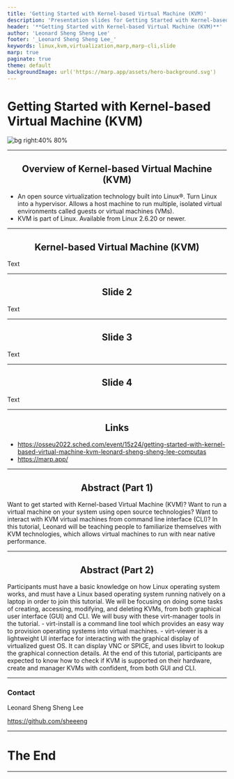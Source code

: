 ```yaml
---
title: 'Getting Started with Kernel-based Virtual Machine (KVM)'
description: 'Presentation slides for Getting Started with Kernel-based Virtual Machine (KVM) workshop at Open Source Summit Europe 2022.'
header: '**Getting Started with Kernel-based Virtual Machine (KVM)**'
author: 'Leonard Sheng Sheng Lee'
footer: '_Leonard Sheng Sheng Lee_'
keywords: linux,kvm,virtualization,marp,marp-cli,slide
marp: true
paginate: true
theme: default
backgroundImage: url('https://marp.app/assets/hero-background.svg')
---
```


<style>
section {
  background: white;
}
section.text-align-center h1,h2 {
  text-align: center;
}
</style>

# Getting Started with Kernel-based Virtual Machine (KVM)

![bg right:40% 80%](https://www.linux-kvm.org/kvmless/kvmbanner-logo3.png)

---

<!-- class: text-align-center -->
## Overview of Kernel-based Virtual Machine (KVM)

- An open source virtualization technology built into Linux®. Turn Linux into a hypervisor. Allows a host machine to run multiple, isolated virtual environments called guests or virtual machines (VMs).
- KVM is part of Linux. Available from Linux 2.6.20 or newer.

<!--
Some speaker notes here that might be useful.
-->

---

## Kernel-based Virtual Machine (KVM)

Text

---

## Slide 2

Text

---

## Slide 3

Text

---

## Slide 4

Text

---

## Links

- <https://osseu2022.sched.com/event/15z24/getting-started-with-kernel-based-virtual-machine-kvm-leonard-sheng-sheng-lee-computas>
- <https://marp.app/>

---

## Abstract (Part 1)

Want to get started with Kernel-based Virtual Machine (KVM)? Want to run a virtual machine on your system using open source technologies? Want to interact with KVM virtual machines from command line interface (CLI)? In this tutorial, Leonard will be teaching people to familiarize themselves with KVM technologies, which allows virtual machines to run with near native performance.

---

## Abstract (Part 2)

Participants must have a basic knowledge on how Linux operating system works, and must have a Linux based operating system running natively on a laptop in order to join this tutorial. We will be focusing on doing some tasks of creating, accessing, modifying, and deleting KVMs, from both graphical user interface (GUI) and CLI. We will busy with these virt-manager tools in the tutorial. - virt-install is a command line tool which provides an easy way to provision operating systems into virtual machines. - virt-viewer is a lightweight UI interface for interacting with the graphical display of virtualized guest OS. It can display VNC or SPICE, and uses libvirt to lookup the graphical connection details. At the end of this tutorial, participants are expected to know how to check if KVM is supported on their hardware, create and manager KVMs with confident, from both GUI and CLI.

---

### Contact

Leonard Sheng Sheng Lee

https://github.com/sheeeng

---

<!-- _class: text-align-center -->
# The End

---
